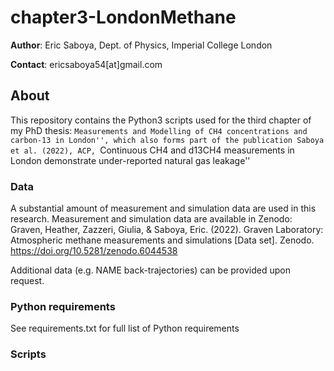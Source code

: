 # chapter3-LondonMethane
**Author**: Eric Saboya, Dept. of Physics, Imperial College London

**Contact**: ericsaboya54[at]gmail.com

## About
This repository contains the Python3 scripts used for the third chapter of my PhD thesis: ``Measurements and Modelling of CH4 concentrations and carbon-13 in London'', which also forms part of the publication Saboya et al. (2022), ACP, ``Continuous CH4 and d13CH4 measurements in London demonstrate under-reported natural gas leakage''

### Data
A substantial amount of measurement and simulation data are used in this research. Measurement and simulation data are available in Zenodo: Graven, Heather, Zazzeri, Giulia, & Saboya, Eric. (2022). Graven Laboratory: Atmospheric methane measurements and simulations [Data set]. Zenodo. https://doi.org/10.5281/zenodo.6044538 

Additional data (e.g. NAME back-trajectories) can be provided upon request.

### Python requirements
See requirements.txt for full list of Python requirements

### Scripts

